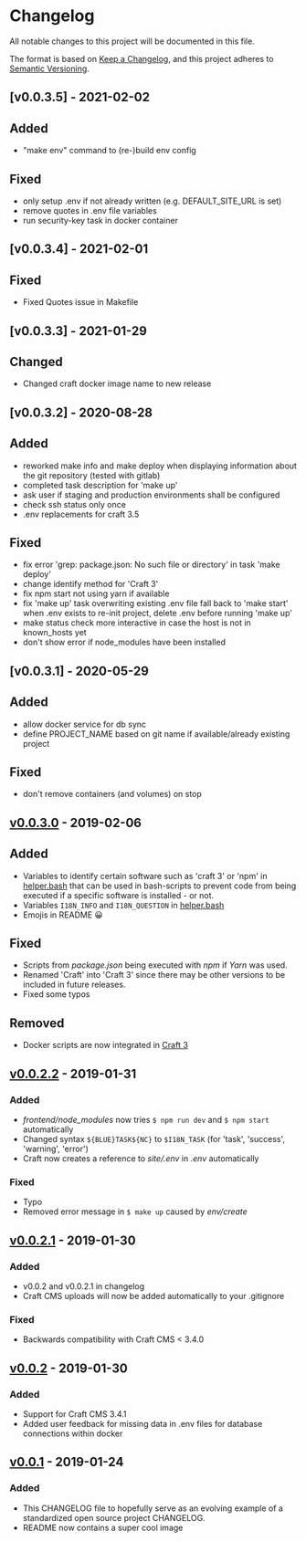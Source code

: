 # Changelog

All notable changes to this project will be documented in this file.

The format is based on [Keep a Changelog](https://keepachangelog.com/en/1.0.0/),
and this project adheres to [Semantic Versioning](https://semver.org/spec/v2.0.0.html).

## [v0.0.3.5] - 2021-02-02

## Added

- "make env" command to (re-)build env config

## Fixed

- only setup .env if not already written (e.g. DEFAULT_SITE_URL is set)
- remove quotes in .env file variables
- run security-key task in docker container

## [v0.0.3.4] - 2021-02-01

## Fixed

- Fixed Quotes issue in Makefile

## [v0.0.3.3] - 2021-01-29

## Changed

- Changed craft docker image name to new release

## [v0.0.3.2] - 2020-08-28

## Added

- reworked make info and make deploy when displaying information about the git repository (tested with gitlab)
- completed task description for 'make up'
- ask user if staging and production environments shall be configured
- check ssh status only once
- .env replacements for craft 3.5

## Fixed

- fix error 'grep: package.json: No such file or directory' in task 'make deploy'
- change identify method for 'Craft 3'
- fix npm start not using yarn if available
- fix 'make up' task overwriting existing .env file
  fall back to 'make start' when .env exists
  to re-init project, delete .env before running 'make up'
- make status check more interactive in case the host is not in known_hosts yet
- don't show error if node_modules have been installed

## [v0.0.3.1] - 2020-05-29

## Added

- allow docker service for db sync
- define PROJECT_NAME based on git name if available/already existing project

## Fixed

- don't remove containers (and volumes) on stop

## [v0.0.3.0] - 2019-02-06

## Added

- Variables to identify certain software such as 'craft 3' or 'npm' in [helper.bash](helper.bash) that can be used in bash-scripts to prevent code from being executed if a specific software is installed - or not.
- Variables `I18N_INFO` and `I18N_QUESTION` in [helper.bash](helper.bash)
- Emojis in README 😀

## Fixed

- Scripts from _package.json_ being executed with _npm_ if _Yarn_ was used.
- Renamed 'Craft' into 'Craft 3' since there may be other versions to be included in future releases.
- Fixed some typos

## Removed

- Docker scripts are now integrated in [Craft 3](scripts/craft-3)

## [v0.0.2.2] - 2019-01-31

### Added

- _frontend/node_modules_ now tries `$ npm run dev` and `$ npm start` automatically
- Changed syntax `${BLUE}TASK${NC}` to `$I18N_TASK` (for 'task', 'success', 'warning', 'error')
- Craft now creates a reference to _site/.env_ in _.env_ automatically

### Fixed

- Typo
- Removed error message in `$ make up` caused by _env/create_

## [v0.0.2.1] - 2019-01-30

### Added

- v0.0.2 and v0.0.2.1 in changelog
- Craft CMS uploads will now be added automatically to your .gitignore

### Fixed

- Backwards compatibility with Craft CMS < 3.4.0

## [v0.0.2] - 2019-01-30

### Added

- Support for Craft CMS 3.4.1
- Added user feedback for missing data in .env files for database connections within docker

## [v0.0.1] - 2019-01-24

### Added

- This CHANGELOG file to hopefully serve as an evolving example of a
  standardized open source project CHANGELOG.
- README now contains a super cool image

[v0.0.3.0]: https://github.com/fork/make-up/compare/v0.0.2.2...v0.0.3.0
[v0.0.2.2]: https://github.com/fork/make-up/compare/v0.0.2.1...v0.0.2.2
[v0.0.2.1]: https://github.com/fork/make-up/compare/v0.0.2...v0.0.2.1
[v0.0.2]: https://github.com/fork/make-up/compare/v0.0.1...v0.0.2
[v0.0.1]: https://github.com/fork/make-up/tree/v0.0.1
